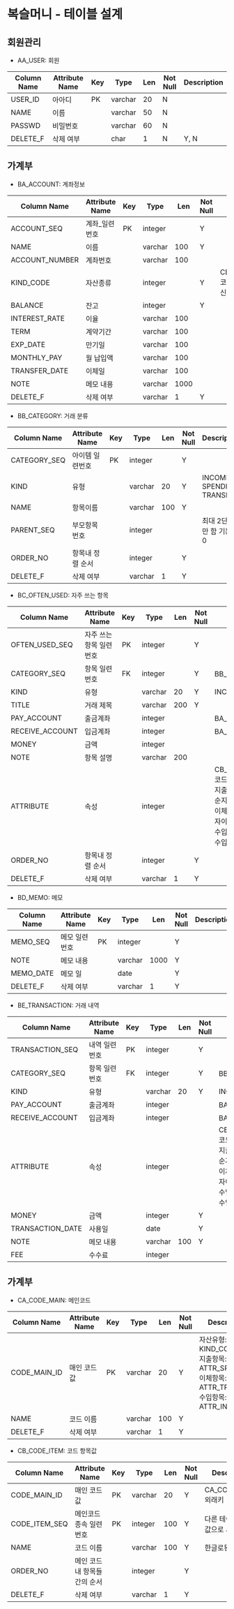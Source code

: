 # 복슬머니 - 테이블 설계

## 회원관리

- AA_USER: 회원

Column Name | Attribute Name | Key | Type | Len | Not Null | Description
----------- | -------------- | --- | ---- | --- | -------- | -----------
USER_ID|아아디|PK|varchar|20|N|
NAME|이름| |varchar|50|N|
PASSWD|비밀번호| |varchar|60|N|
DELETE_F|삭제 여부| |char|1|N|Y, N

## 가계부

- BA_ACCOUNT: 계좌정보

Column Name | Attribute Name | Key | Type | Len | Not Null | Description
----------- | -------------- | --- | ---- | --- | -------- | -----------
ACCOUNT_SEQ|계좌_일련번호|PK|integer||Y
NAME|이름||varchar|100|Y
ACCOUNT_NUMBER|계좌번호||varchar|100
KIND_CODE|자산종류||integer||Y|CB_CODE_ITEM.CODE_ITEM_SEQ><br>코드 값 KIND_CODE<br>신용카드, 통장, 지갑 등
BALANCE|잔고||integer||Y
INTEREST_RATE|이율||varchar|100
TERM|계약기간||varchar|100
EXP_DATE|만기일||varchar|100
MONTHLY_PAY|월 납입액||varchar|100
TRANSFER_DATE|이체일||varchar|100
NOTE|메모 내용||varchar|1000
DELETE_F|삭제 여부||varchar|1|Y

- BB_CATEGORY: 거래 분류

Column Name | Attribute Name | Key | Type | Len | Not Null | Description
----------- | -------------- | --- | ---- | --- | -------- | -----------
CATEGORY_SEQ|아이템 일련번호|PK|integer||Y|
KIND|유형||varchar|20|Y|INCOME, SPENDING, TRANSFER
NAME|항목이름||varchar|100|Y|
PARENT_SEQ|부모항목 번호||integer|||최대 2단계로만 함 기본값: 0
ORDER_NO|항목내 정렬 순서||integer||Y|
DELETE_F|삭제 여부||varchar|1|Y|

- BC_OFTEN_USED: 자주 쓰는 항목

Column Name | Attribute Name | Key | Type | Len | Not Null | Description
----------- | -------------- | --- | ---- | --- | -------- | -----------
OFTEN_USED_SEQ|자주 쓰는 항목 일련번호|PK|integer||Y|
CATEGORY_SEQ|항목 일련번호|FK|integer||Y|BB_CATEGORY 외래키
KIND|유형||varchar|20|Y|INCOME, SPENDING, TRANSFER
TITLE|거래 제목||varchar|200|Y|
PAY_ACCOUNT|출금계좌||integer|||BA_ACCOUNT 논리적 외래키
RECEIVE_ACCOUNT|입금계좌||integer|||BA_ACCOUNT 논리적 외래키
MONEY|금액||integer|||
NOTE|항목 설명||varchar|200||
ATTRIBUTE|속성||integer|||CB_CODE_ITEM.CODE_ITEM_SEQ <br/>코드 값 <br/>지출: ATTR_SPENDING  고정지출, 단순지출, <br/>이체: ATTR_TRANSFER  단순이체, 투자이체 <br>수입: ATTR_INCOME  단순 수입,투자 수입
ORDER_NO|항목내 정렬 순서||integer||Y|
DELETE_F|삭제 여부||varchar|1|Y|

- BD_MEMO: 메모

Column Name | Attribute Name | Key | Type | Len | Not Null | Description
----------- | -------------- | --- | ---- | --- | -------- | -----------
MEMO_SEQ|메모 일련번호|PK|integer||Y
NOTE|메모 내용||varchar|1000|Y
MEMO_DATE|메모 일||date||Y
DELETE_F|삭제 여부||varchar|1|Y

- BE_TRANSACTION: 거래 내역

Column Name | Attribute Name | Key | Type | Len | Not Null | Description
----------- | -------------- | --- | ---- | --- | -------- | -----------
TRANSACTION_SEQ|내역 일련번호|PK|integer||Y
CATEGORY_SEQ|항목 일련번호|FK|integer||Y|BB_CATEGORY 외래키
KIND|유형||varchar|20|Y|INCOME, SPENDING, TRANSFER
PAY_ACCOUNT|출금계좌||integer|||BA_ACCOUNT 논리적 외래키
RECEIVE_ACCOUNT|입금계좌||integer|||BA_ACCOUNT 논리적 외래키
ATTRIBUTE|속성||integer|||CB_CODE_ITEM.CODE_ITEM_SEQ <br/>코드 값 <br/>지출: ATTR_SPENDING  고정지출, 단순지출, <br/>이체: ATTR_TRANSFER  단순이체, 투자이체 <br>수입: ATTR_INCOME  단순 수입,투자 수입
MONEY|금액||integer||Y
TRANSACTION_DATE|사용일||date||Y
NOTE|메모 내용||varchar|100|Y
FEE|수수료||integer

## 가계부

- CA_CODE_MAIN: 메인코드

Column Name | Attribute Name | Key | Type | Len | Not Null | Description
----------- | -------------- | --- | ---- | --- | -------- | -----------
CODE_MAIN_ID|매인 코드 값|PK|varchar|20|Y|자산유형: KIND_CODE<br/>지출항목: ATTR_SPENDING<br/>이체항목: ATTR_TRANSFER<br/>수입항목: ATTR_INCOME<br/>
NAME|코드 이름||varchar|100|Y
DELETE_F|삭제 여부||varchar|1|Y

- CB_CODE_ITEM: 코드 항목값

Column Name | Attribute Name | Key | Type | Len | Not Null | Description
----------- | -------------- | --- | ---- | --- | -------- | -----------
CODE_MAIN_ID|매인 코드 값|PK|varchar|20|Y|CA_CODE_MAIN 외래키
CODE_ITEM_SEQ|메인코드 종속 일련번호|PK|integer|100|Y|다른 테이블에서 값으로 사용됨.
NAME|코드 이름||varchar|100|Y|한글로된 설명
ORDER_NO|메인 코드 내 항목들간의 순서||integer||Y|
DELETE_F|삭제 여부||varchar|1|Y|
